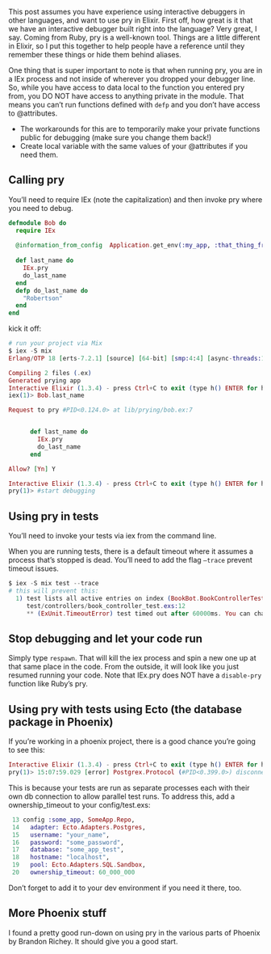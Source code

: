 This post assumes you have experience using interactive debuggers in other languages, and want to use pry in Elixir. First off, how great is it that we have an interactive debugger built right into the language? Very great, I say. Coming from Ruby, pry is a well-known tool. Things are a little different in Elixir, so I put this together to help people have a reference until they remember these things or hide them behind aliases.

One thing that is super important to note is that when running pry, you are in a IEx process and not inside of wherever you dropped your debugger line. So, while you have access to data local to the function you entered pry from, you DO NOT have access to anything private in the module. That means you can’t run functions defined with `defp` and you don’t have access to @attributes.

* The workarounds for this are to temporarily make your private functions public for debugging (make sure you change them back!)
* Create local variable with the same values of your @attributes if you need them.

Calling pry
-----------

You’ll need to require IEx (note the capitalization) and then invoke pry where you need to debug.

```elixir
defmodule Bob do
  require IEx
  
  @information_from_config  Application.get_env(:my_app, :that_thing_from_config)
  
  def last_name do
    IEx.pry
    do_last_name
  end
  defp do_last_name do
    "Robertson"
  end
end
```

kick it off:

```elixir
# run your project via Mix
$ iex -S mix
Erlang/OTP 18 [erts-7.2.1] [source] [64-bit] [smp:4:4] [async-threads:10] [hipe] [kernel-poll:false]

Compiling 2 files (.ex)
Generated prying app
Interactive Elixir (1.3.4) - press Ctrl+C to exit (type h() ENTER for help)
iex(1)> Bob.last_name

Request to pry #PID<0.124.0> at lib/prying/bob.ex:7


      def last_name do
        IEx.pry
        do_last_name
      end

Allow? [Yn] Y

Interactive Elixir (1.3.4) - press Ctrl+C to exit (type h() ENTER for help)
pry(1)> #start debugging
```

Using pry in tests
------------------

You’ll need to invoke your tests via iex from the command line.

When you are running tests, there is a default timeout where it assumes a process that’s stopped is dead. You’ll need to add the flag `—trace` prevent timeout issues.

```elixir
$ iex -S mix test --trace
# this will prevent this:
  1) test lists all active entries on index (BookBot.BookControllerTest)
     test/controllers/book_controller_test.exs:12
     ** (ExUnit.TimeoutError) test timed out after 60000ms. You can change the timeout:
```

Stop debugging and let your code run
------------------------------------

Simply type `respawn`. That will kill the iex process and spin a new one up at that same place in the code. From the outside, it will look like you just resumed running your code. Note that IEx.pry does NOT have a `disable-pry` function like Ruby’s pry.

Using pry with tests using Ecto (the database package in Phoenix)
-----------------------------------------------------------------

If you’re working in a phoenix project, there is a good chance you’re going to see this:

```elixir
Interactive Elixir (1.3.4) - press Ctrl+C to exit (type h() ENTER for help)
pry(1)> 15:07:59.029 [error] Postgrex.Protocol (#PID<0.399.0>) disconnected: ** (DBConnection.ConnectionError) owner #PID<0.470.0> timed out because it owned the connection for longer than 15000ms
```

This is because your tests are run as separate processes each with their own db connection to allow parallel test runs. To address this, add a ownership\_timeout to your config/test.exs:

```elixir
 13 config :some_app, SomeApp.Repo,
 14   adapter: Ecto.Adapters.Postgres,
 15   username: "your_name",
 16   password: "some_password",
 17   database: "some_app_test",
 18   hostname: "localhost",
 19   pool: Ecto.Adapters.SQL.Sandbox,
 20   ownership_timeout: 60_000_000
```

Don’t forget to add it to your dev environment if you need it there, too.

More Phoenix stuff
------------------

I found a pretty good run-down on using pry in the various parts of Phoenix by Brandon Richey. It should give you a good start.